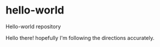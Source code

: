 hello-world
===========

Hello-world repository

Hello there! hopefully I'm following the directions accurately.
